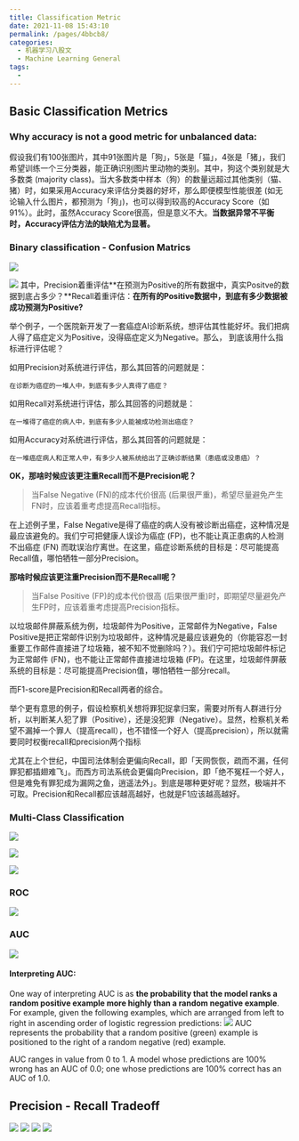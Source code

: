 ```yaml
---
title: Classification Metric
date: 2021-11-08 15:43:10
permalink: /pages/4bbcb8/
categories:
  - 机器学习八股文
  - Machine Learning General
tags:
  - 
---
```

## Basic Classification Metrics
### Why accuracy is not a good metric for unbalanced data: 
假设我们有100张图片，其中91张图片是「狗」，5张是「猫」，4张是「猪」，我们希望训练一个三分类器，能正确识别图片里动物的类别。其中，狗这个类别就是大多数类 (majority class)。当大多数类中样本（狗）的数量远超过其他类别（猫、猪）时，如果采用Accuracy来评估分类器的好坏，那么即便模型性能很差 (如无论输入什么图片，都预测为「狗」)，也可以得到较高的Accuracy Score（如91%）。此时，虽然Accuracy Score很高，但是意义不大。**当数据异常不平衡时，Accuracy评估方法的缺陷尤为显著。**

### Binary classification - Confusion Matrics


![](https://raw.githubusercontent.com/emmableu/image/master/202204101351595.png)

![](https://raw.githubusercontent.com/emmableu/image/master/202204101352098.png)
其中，Precision着重评估**在预测为Positive的所有数据中，真实Positve的数据到底占多少？**Recall着重评估：**在所有的Positive数据中，到底有多少数据被成功预测为Positive?**

举个例子，一个医院新开发了一套癌症AI诊断系统，想评估其性能好坏。我们把病人得了癌症定义为Positive，没得癌症定义为Negative。那么， 到底该用什么指标进行评估呢？

如用Precision对系统进行评估，那么其回答的问题就是：

```text
在诊断为癌症的一堆人中，到底有多少人真得了癌症？
```

如用Recall对系统进行评估，那么其回答的问题就是：

```text
在一堆得了癌症的病人中，到底有多少人能被成功检测出癌症？
```

如用Accuracy对系统进行评估，那么其回答的问题就是：

```text
在一堆癌症病人和正常人中，有多少人被系统给出了正确诊断结果（患癌或没患癌）？
```

**OK，那啥时候应该更注重Recall而不是Precision呢？**

> 当False Negative (FN)的成本代价很高 (后果很严重)，希望尽量避免产生FN时，应该着重考虑提高Recall指标。



在上述例子里，False Negative是得了癌症的病人没有被诊断出癌症，这种情况是最应该避免的。我们宁可把健康人误诊为癌症 (FP)，也不能让真正患病的人检测不出癌症 (FN) 而耽误治疗离世。在这里，癌症诊断系统的目标是：尽可能提高Recall值，哪怕牺牲一部分Precision。

**那啥时候应该更注重Precision而不是Recall呢？**

> 当False Positive (FP)的成本代价很高 (后果很严重)时，即期望尽量避免产生FP时，应该着重考虑提高Precision指标。

以垃圾邮件屏蔽系统为例，垃圾邮件为Positive，正常邮件为Negative，False Positive是把正常邮件识别为垃圾邮件，这种情况是最应该避免的（你能容忍一封重要工作邮件直接进了垃圾箱，被不知不觉删除吗？）。我们宁可把垃圾邮件标记为正常邮件 (FN)，也不能让正常邮件直接进垃圾箱 (FP)。在这里，垃圾邮件屏蔽系统的目标是：尽可能提高Precision值，哪怕牺牲一部分recall。

而F1-score是Precision和Recall两者的综合。

举个更有意思的例子，假设检察机关想将罪犯捉拿归案，需要对所有人群进行分析，以判断某人犯了罪（Positive），还是没犯罪（Negative）。显然，检察机关希望不漏掉一个罪人（提高recall），也不错怪一个好人（提高precision），所以就需要同时权衡recall和precision两个指标

尤其在上个世纪，中国司法体制会更偏向Recall，即「天网恢恢，疏而不漏，任何罪犯都插翅难飞」。而西方司法系统会更偏向Precision，即「绝不冤枉一个好人，但是难免有罪犯成为漏网之鱼，逍遥法外」。到底是哪种更好呢？显然，极端并不可取。Precision和Recall都应该越高越好，也就是F1应该越高越好。

### Multi-Class Classification
![](https://raw.githubusercontent.com/emmableu/image/master/202204101356521.png)

![](https://raw.githubusercontent.com/emmableu/image/master/202204101357554.png)

![](https://raw.githubusercontent.com/emmableu/image/master/202204101358424.png)


### ROC
![](https://raw.githubusercontent.com/emmableu/image/master/202204101354287.png)

### AUC
![](https://raw.githubusercontent.com/emmableu/image/master/classification-metrics-1.png)
#### Interpreting AUC:
One way of interpreting AUC is as **the probability that the model ranks a random positive example more highly than a random negative example**. For example, given the following examples, which are arranged from left to right in ascending order of logistic regression predictions:
![](https://raw.githubusercontent.com/emmableu/image/master/classification-metrics-6.png)
AUC represents the probability that a random positive (green) example is positioned to the right of a random negative (red) example.

AUC ranges in value from 0 to 1. A model whose predictions are 100% wrong has an AUC of 0.0; one whose predictions are 100% correct has an AUC of 1.0.


## Precision - Recall Tradeoff
![](https://raw.githubusercontent.com/emmableu/image/master/classification-metrics-2.png)
![](https://raw.githubusercontent.com/emmableu/image/master/classification-metrics-3.png)
![](https://raw.githubusercontent.com/emmableu/image/master/classification-metrics-4.png)
![](https://raw.githubusercontent.com/emmableu/image/master/classification-metrics-5.png)
